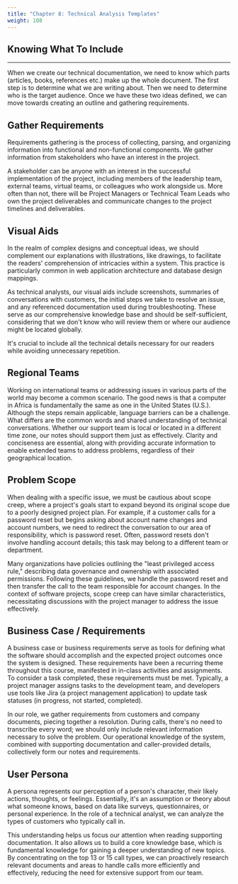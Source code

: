 ```yaml
---
title: "Chapter 8: Technical Analysis Templates"
weight: 108
---
```


## Knowing What To Include
***
When we create our technical documentation, we need to know which parts (articles, books, references etc.) make up the whole document. The first step is to determine what we are writing about. Then we need to determine who is the target audience. Once we have these two ideas defined, we can move towards creating an outline and gathering requirements.   

## Gather Requirements 

Requirements gathering is the process of collecting, parsing, and organizing information into functional and non-functional components. We gather information from stakeholders who have an interest in the project. 

A stakeholder can be anyone with an interest in the successful implementation of the project, including members of the leadership team, external teams, virtual teams, or colleagues who work alongside us. More often than not, there will be Project Managers or Technical Team Leads who own the project deliverables and communicate changes to the project timelines and deliverables.

## Visual Aids

In the realm of complex designs and conceptual ideas, we should complement our explanations with illustrations, like drawings, to facilitate the readers' comprehension of intricacies within a system. This practice is particularly common in web application architecture and database design mappings. 

As technical analysts, our visual aids include screenshots, summaries of conversations with customers, the initial steps we take to resolve an issue, and any referenced documentation used during troubleshooting. These serve as our comprehensive knowledge base and should be self-sufficient, considering that we don't know who will review them or where our audience might be located globally. 

It's crucial to include all the technical details necessary for our readers while avoiding unnecessary repetition.

## Regional Teams

Working on international teams or addressing issues in various parts of the world may become a common scenario. The good news is that a computer in Africa is fundamentally the same as one in the United States (U.S.). Although the steps remain applicable, language barriers can be a challenge. What differs are the common words and shared understanding of technical conversations. Whether our support team is local or located in a different time zone, our notes should support them just as effectively. Clarity and conciseness are essential, along with providing accurate information to enable extended teams to address problems, regardless of their geographical location.

## Problem Scope

When dealing with a specific issue, we must be cautious about scope creep, where a project's goals start to expand beyond its original scope due to a poorly designed project plan. For example, if a customer calls for a password reset but begins asking about account name changes and account numbers, we need to redirect the conversation to our area of responsibility, which is password reset. Often, password resets don't involve handling account details; this task may belong to a different team or department. 

Many organizations have policies outlining the "least privileged access rule," describing data governance and ownership with associated permissions. Following these guidelines, we handle the password reset and then transfer the call to the team responsible for account changes. In the context of software projects, scope creep can have similar characteristics, necessitating discussions with the project manager to address the issue effectively.

## Business Case / Requirements

A business case or business requirements serve as tools for defining what the software should accomplish and the expected project outcomes once the system is designed. These requirements have been a recurring theme throughout this course, manifested in in-class activities and assignments. To consider a task completed, these requirements must be met. Typically, a project manager assigns tasks to the development team, and developers use tools like Jira (a project management application) to update task statuses (in progress, not started, completed). 

In our role, we gather requirements from customers and company documents, piecing together a resolution. During calls, there's no need to transcribe every word; we should only include relevant information necessary to solve the problem. Our operational knowledge of the system, combined with supporting documentation and caller-provided details, collectively form our notes and requirements.

## User Persona

A persona represents our perception of a person's character, their likely actions, thoughts, or feelings. Essentially, it's an assumption or theory about what someone knows, based on data like surveys, questionnaires, or personal experience. In the role of a technical analyst, we can analyze the types of customers who typically call in. 

This understanding helps us focus our attention when reading supporting documentation. It also allows us to build a core knowledge base, which is fundamental knowledge for gaining a deeper understanding of new topics. By concentrating on the top 13 or 15 call types, we can proactively research relevant documents and areas to handle calls more efficiently and effectively, reducing the need for extensive support from our team.